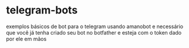 # telegram-bots
exemplos básicos de bot para o telegram usando amanobot e necessário que você já tenha criado seu bot no botfather e esteja com o token dado por ele em mãos
